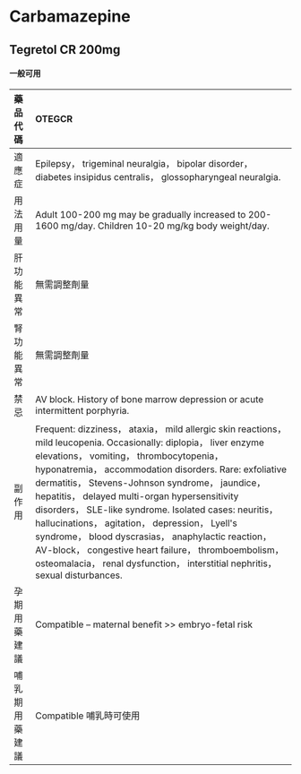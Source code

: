 # Carbamazepine

## Tegretol CR 200mg

#### 一般可用

| 藥品代碼       | OTEGCR                                                                                                                                                                                                                                                                                                                                                                                                                                                                                                                                                                                                                                   |
|:---------------|:-----------------------------------------------------------------------------------------------------------------------------------------------------------------------------------------------------------------------------------------------------------------------------------------------------------------------------------------------------------------------------------------------------------------------------------------------------------------------------------------------------------------------------------------------------------------------------------------------------------------------------------------|
| 適應症         | Epilepsy， trigeminal neuralgia， bipolar disorder， diabetes insipidus centralis， glossopharyngeal neuralgia.                                                                                                                                                                                                                                                                                                                                                                                                                                                                                                                          |
| 用法用量       | Adult 100-200 mg may be gradually increased to 200-1600 mg/day. Children 10-20 mg/kg body weight/day.                                                                                                                                                                                                                                                                                                                                                                                                                                                                                                                                    |
| 肝功能異常     | 無需調整劑量                                                                                                                                                                                                                                                                                                                                                                                                                                                                                                                                                                                                                             |
| 腎功能異常     | 無需調整劑量                                                                                                                                                                                                                                                                                                                                                                                                                                                                                                                                                                                                                             |
| 禁忌           | AV block. History of bone marrow depression or acute intermittent porphyria.                                                                                                                                                                                                                                                                                                                                                                                                                                                                                                                                                             |
| 副作用         | Frequent: dizziness， ataxia， mild allergic skin reactions， mild leucopenia. Occasionally: diplopia， liver enzyme elevations， vomiting， thrombocytopenia， hyponatremia， accommodation disorders. Rare: exfoliative dermatitis， Stevens-Johnson syndrome， jaundice， hepatitis， delayed multi-organ hypersensitivity disorders， SLE-like syndrome. Isolated cases: neuritis， hallucinations， agitation， depression， Lyell's syndrome， blood dyscrasias， anaphylactic reaction， AV-block， congestive heart failure， thromboembolism， osteomalacia， renal dysfunction， interstitial nephritis， sexual disturbances. |
| 孕期用藥建議   | Compatible – maternal benefit >> embryo-fetal risk                                                                                                                                                                                                                                                                                                                                                                                                                                                                                                                                                                                       |
| 哺乳期用藥建議 | Compatible 哺乳時可使用                                                                                                                                                                                                                                                                                                                                                                                                                                                                                                                                                                                                                  |

